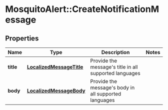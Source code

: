 # MosquitoAlert::CreateNotificationMessage


## Properties
Name | Type | Description | Notes
------------ | ------------- | ------------- | -------------
**title** | [**LocalizedMessageTitle**](LocalizedMessageTitle.md) | Provide the message&#39;s title in all supported languages | 
**body** | [**LocalizedMessageBody**](LocalizedMessageBody.md) | Provide the message&#39;s body in all supported languages | 


